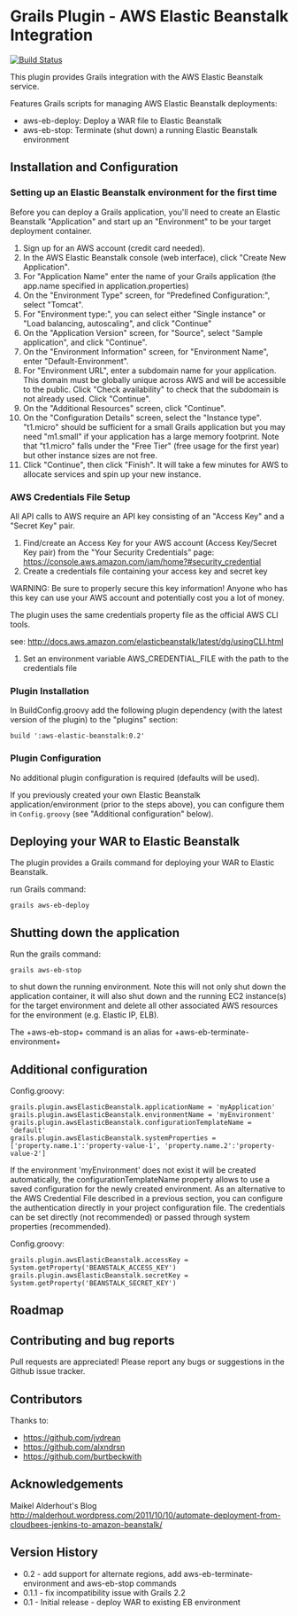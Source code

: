 # Grails Plugin - AWS Elastic Beanstalk Integration

[![Build Status](https://travis-ci.org/kenliu/grails-elastic-beanstalk.png)](https://travis-ci.org/kenliu/grails-elastic-beanstalk)

This plugin provides Grails integration with the AWS Elastic Beanstalk service.

Features Grails scripts for managing AWS Elastic Beanstalk deployments:
- aws-eb-deploy: Deploy a WAR file to Elastic Beanstalk
- aws-eb-stop: Terminate (shut down) a running Elastic Beanstalk environment

## Installation and Configuration

### Setting up an Elastic Beanstalk environment for the first time

Before you can deploy a Grails application, you'll need to create an Elastic Beanstalk "Application" and start up an "Environment" to be your target deployment container.

1. Sign up for an AWS account (credit card needed).
1. In the AWS Elastic Beanstalk console (web interface), click "Create New Application".
1. For "Application Name" enter the name of your Grails application (the app.name specified in application.properties)
1. On the "Environment Type" screen, for "Predefined Configuration:", select "Tomcat".
1. For "Environment type:", you can select either "Single instance" or "Load balancing, autoscaling", and click "Continue"
1. On the "Application Version" screen, for "Source", select "Sample application", and click "Continue".
1. On the "Environment Information" screen, for "Environment Name", enter "Default-Environment".
1. For "Environment URL", enter a subdomain name for your application. This domain must be globally unique across AWS and will be accessible to the public. Click "Check availability" to check that the subdomain is not already used. Click "Continue".
1. On the "Additional Resources" screen, click "Continue".
1. On the "Configuration Details" screen, select the "Instance type". "t1.micro" should be sufficient for a small Grails application but you may need "m1.small" if your application has a large memory footprint. Note that "t1.micro" falls under the "Free Tier" (free usage for the first year) but other instance sizes are not free.
1. Click "Continue", then click "Finish". It will take a few minutes for AWS to allocate services and spin up your new instance.

### AWS Credentials File Setup
All API calls to AWS require an API key consisting of an "Access Key" and a "Secret Key" pair.

1. Find/create an Access Key for your AWS account (Access Key/Secret Key pair) from the "Your Security Credentials" page: https://console.aws.amazon.com/iam/home?#security_credential
1. Create a credentials file containing your access key and secret key

WARNING: Be sure to properly secure this key information! Anyone who has this key can use your AWS account and potentially cost you a lot of money.

The plugin uses the same credentials property file as the official AWS CLI tools.

see: http://docs.aws.amazon.com/elasticbeanstalk/latest/dg/usingCLI.html

1. Set an environment variable AWS_CREDENTIAL_FILE with the path to the credentials file

### Plugin Installation

In BuildConfig.groovy add the following plugin dependency (with the latest version of the plugin) to the "plugins" section:

    build ':aws-elastic-beanstalk:0.2'

### Plugin Configuration

No additional plugin configuration is required (defaults will be used).

If you previously created your own Elastic Beanstalk application/environment (prior to the steps above), you can configure them in `Config.groovy` (see "Additional configuration" below).

## Deploying your WAR to Elastic Beanstalk

The plugin provides a Grails command for deploying your WAR to Elastic Beanstalk.

run Grails command:

    grails aws-eb-deploy

<!--## Configuring a Grails app to run on Elastic Beanstalk

Grails 
-->

## Shutting down the application

Run the grails command:

    grails aws-eb-stop

to shut down the running environment. Note this will not only shut down the application container, it will also shut down and the running EC2 instance(s) for the target environment and delete all other associated AWS resources for the environment (e.g. Elastic IP, ELB).

The +aws-eb-stop+ command is an alias for +aws-eb-terminate-environment+

## Additional configuration

Config.groovy:

    grails.plugin.awsElasticBeanstalk.applicationName = 'myApplication'
    grails.plugin.awsElasticBeanstalk.environmentName = 'myEnvironment'
    grails.plugin.awsElasticBeanstalk.configurationTemplateName = 'default'
    grails.plugin.awsElasticBeanstalk.systemProperties = ['property.name.1':'property-value-1', 'property.name.2':'property-value-2']

If the environment 'myEnvironment' does not exist it will be created automatically, the configurationTemplateName property allows to use a saved configuration for the newly created environment.
As an alternative to the AWS Credential File described in a previous section, you can configure the authentication directly in your project configuration file. The credentials can be set directly (not recommended) or passed through system properties (recommended).

Config.groovy:

    grails.plugin.awsElasticBeanstalk.accessKey = System.getProperty('BEANSTALK_ACCESS_KEY')
    grails.plugin.awsElasticBeanstalk.secretKey = System.getProperty('BEANSTALK_SECRET_KEY')

## Roadmap


## Contributing and bug reports

Pull requests are appreciated! Please report any bugs or suggestions in the Github issue tracker.

## Contributors

Thanks to:
* https://github.com/jvdrean
* https://github.com/alxndrsn
* https://github.com/burtbeckwith

## Acknowledgements
Maikel Alderhout's Blog http://malderhout.wordpress.com/2011/10/10/automate-deployment-from-cloudbees-jenkins-to-amazon-beanstalk/

## Version History
* 0.2 - add support for alternate regions, add aws-eb-terminate-environment and aws-eb-stop commands
* 0.1.1 - fix incompatibility issue with Grails 2.2
* 0.1 - Initial release - deploy WAR to existing EB environment
